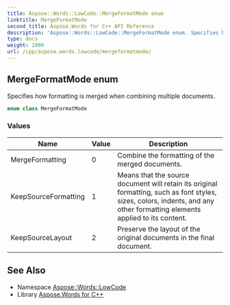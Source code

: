 ```yaml
---
title: Aspose::Words::LowCode::MergeFormatMode enum
linktitle: MergeFormatMode
second_title: Aspose.Words for C++ API Reference
description: 'Aspose::Words::LowCode::MergeFormatMode enum. Specifies how formatting is merged when combining multiple documents in C++.'
type: docs
weight: 2000
url: /cpp/aspose.words.lowcode/mergeformatmode/
---
```

## MergeFormatMode enum


Specifies how formatting is merged when combining multiple documents.

```cpp
enum class MergeFormatMode
```

### Values

| Name | Value | Description |
| --- | --- | --- |
| MergeFormatting | 0 | Combine the formatting of the merged documents. |
| KeepSourceFormatting | 1 | Means that the source document will retain its original formatting, such as font styles, sizes, colors, indents, and any other formatting elements applied to its content. |
| KeepSourceLayout | 2 | Preserve the layout of the original documents in the final document. |

## See Also

* Namespace [Aspose::Words::LowCode](../)
* Library [Aspose.Words for C++](../../)
